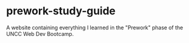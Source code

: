 # prework-study-guide
A website containing everything I learned in the "Prework" phase of the UNCC Web Dev Bootcamp.
